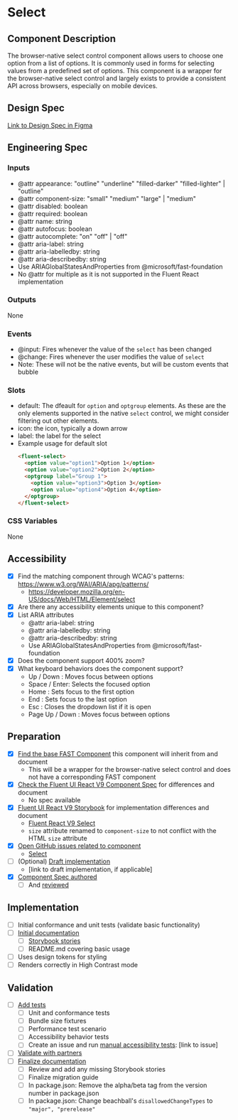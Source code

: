 # Select

## Component Description

The browser-native select control component allows users to choose one option from a list of options. It is commonly used in forms for selecting values from a predefined set of options. This component is a wrapper for the browser-native select control and largely exists to provide a consistent API across browsers, especially on mobile devices.

## Design Spec

[Link to Design Spec in Figma](https://www.figma.com/file/0vOH481cv1VQyfQIX9JALn/Select?node-id=1319-163&t=nn2xgT4ieHjbkqQW-11)

## Engineering Spec

### Inputs

- @attr appearance: "outline" "underline" "filled-darker" "filled-lighter" | "outline"
- @attr component-size: "small" "medium" "large" | "medium"
- @attr disabled: boolean
- @attr required: boolean
- @attr name: string
- @attr autofocus: boolean
- @attr autocomplete: "on" "off" | "off"
- @attr aria-label: string
- @attr aria-labelledby: string
- @attr aria-describedby: string
- Use ARIAGlobalStatesAndProperties from @microsoft/fast-foundation
- No @attr for multiple as it is not supported in the Fluent React implementation

### Outputs

None

### Events

- @input: Fires whenever the value of the `select` has been changed
- @change: Fires whenever the user modifies the value of `select`
- Note: These will not be the native events, but will be custom events that bubble

### Slots

- default: The dfeault for `option` and `optgroup` elements. As these are the only elements supported in the native `select` control, we might consider filtering out other elements.
- icon: the icon, typically a down arrow
- label: the label for the select
- Example usage for default slot
  ```HTML
  <fluent-select>
    <option value="option1">Option 1</option>
    <option value="option2">Option 2</option>
    <optgroup label="Group 1">
      <option value="option3">Option 3</option>
      <option value="option4">Option 4</option>
    </optgroup>
  </fluent-select>
  ```

### CSS Variables

None

## Accessibility

- [x] Find the matching component through WCAG's patterns: https://www.w3.org/WAI/ARIA/apg/patterns/
  - https://developer.mozilla.org/en-US/docs/Web/HTML/Element/select
- [x] Are there any accessibility elements unique to this component?
- [x] List ARIA attributes
  - @attr aria-label: string
  - @attr aria-labelledby: string
  - @attr aria-describedby: string
  - Use ARIAGlobalStatesAndProperties from @microsoft/fast-foundation
- [x] Does the component support 400% zoom?
- [x] What keyboard behaviors does the component support?
  - Up / Down : Moves focus between options
  - Space / Enter: Selects the focused option
  - Home : Sets focus to the first option
  - End : Sets focus to the last option
  - Esc : Closes the dropdown list if it is open
  - Page Up / Down : Moves focus between options

## Preparation

- [x] [Find the base FAST Component](https://explore.fast.design/components/) this component will inherit from and document
  - This will be a wrapper for the browser-native select control and does not have a corresponding FAST component
- [x] [Check the Fluent UI React V9 Component Spec](https://github.com/microsoft/fluentui/tree/master/specs) for differences and document
  - No spec available
- [x] [Fluent UI React V9 Storybook](https://aka.ms/fluentui-storybook) for implementation differences and document
  - [Fluent React V9 Select](https://master--628d031b55e942004ac95df1.chromatic.com/?path=/docs/components-select--default)
  - `size` attribute renamed to `component-size` to not conflict with the HTML `size` attribute
- [x] [Open GitHub issues related to component](https://github.com/microsoft/fluentui/wiki/Component-Implementation-Guide#find-open-issues-on-github)
  - [Select](https://github.com/orgs/microsoft/projects/652/views/2?pane=issue&itemId=18315933)
- [ ] (Optional) [Draft implementation](https://github.com/microsoft/fluentui/wiki/Component-Implementation-Guide#draft-implementation)
  - [link to draft implementation, if applicable]
- [x] [Component Spec authored](https://github.com/microsoft/fluentui/wiki/Component-Implementation-Guide#component-spec)
  - [ ] And [reviewed](https://github.com/microsoft/fluentui/wiki/Component-Implementation-Guide#spec-review)

## Implementation

- [ ] Initial conformance and unit tests (validate basic functionality)
- [ ] [Initial documentation](https://github.com/microsoft/fluentui/wiki/Component-Implementation-Guide#documentation)
  - [ ] [Storybook stories](https://github.com/microsoft/fluentui/wiki/Component-Implementation-Guide#storybook-stories)
  - [ ] README.md covering basic usage
- [ ] Uses design tokens for styling
- [ ] Renders correctly in High Contrast mode

## Validation

- [ ] [Add tests](https://github.com/microsoft/fluentui/wiki/Component-Implementation-Guide#tests)
  - [ ] Unit and conformance tests
  - [ ] Bundle size fixtures
  - [ ] Performance test scenario
  - [ ] Accessibility behavior tests
  - [ ] Create an issue and run [manual accessibility tests](https://github.com/microsoft/fluentui/wiki/Manual-Accessibility-Review-Checklist): [link to issue]
- [ ] [Validate with partners](https://github.com/microsoft/fluentui/wiki/Component-Implementation-Guide#validation)
- [ ] [Finalize documentation](https://github.com/microsoft/fluentui/wiki/Component-Implementation-Guide#finalize-documentation)
  - [ ] Review and add any missing Storybook stories
  - [ ] Finalize migration guide
  - [ ] In package.json: Remove the alpha/beta tag from the version number in package.json
  - [ ] In package.json: Change beachball's `disallowedChangeTypes` to `"major", "prerelease"`
